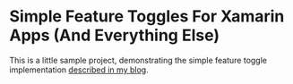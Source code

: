 # Simple Feature Toggles For Xamarin Apps (And Everything Else)

This is a little sample project, demonstrating the simple feature toggle implementation [described in my blog](https://thomasbandt.com/simple-feature-toggles-for-xamarin-apps-and-everything-else).
